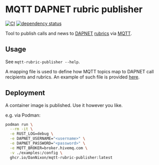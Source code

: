 # MQTT DAPNET rubric publisher

[![CI](https://github.com/DanNixon/mqtt-rubric-publisher/actions/workflows/ci.yml/badge.svg?branch=main)](https://github.com/DanNixon/mqtt-rubric-publisher/actions/workflows/ci.yml)
[![dependency status](https://deps.rs/repo/github/dannixon/mqtt-rubric-publisher/status.svg)](https://deps.rs/repo/github/dannixon/mqtt-rubric-publisher)

Tool to publish calls and news to [DAPNET](https://www.hampager.de/) [rubrics](https://hampager.de/dokuwiki/doku.php#rubrics) via [MQTT](https://mqtt.org/).

## Usage

See `mqtt-rubric-publisher --help`.

A mapping file is used to define how MQTT topics map to DAPNET call recipients and rubrics.
An example of such file is provided [here](./examples/mapping.toml).

## Deployment

A container image is published.
Use it however you like.

e.g. via Podman:
```sh
podman run \
  --rm -it \
  -e RUST_LOG=debug \
  -e DAPNET_USERNAME="<username>" \
  -e DAPNET_PASSWORD="<password>" \
  -e MQTT_BROKER=broker.hivemq.com \
  -v ./examples:/config \
  ghcr.io/DanNixon/mqtt-rubric-publisher:latest
```
